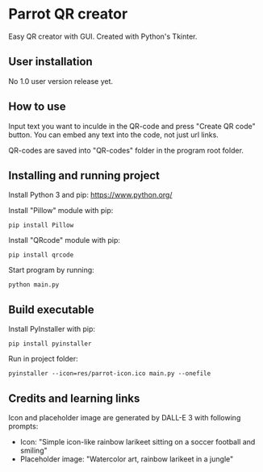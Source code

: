 # Parrot QR creator

Easy QR creator with GUI. Created with Python's Tkinter.

## User installation

No 1.0 user version release yet.

## How to use

Input text you want to inculde in the QR-code and press "Create QR code" button. You can embed any text into the code, not just url links.

QR-codes are saved into "QR-codes" folder in the program root folder.

## Installing and running project

Install Python 3 and pip: https://www.python.org/

Install "Pillow" module with pip:

```
pip install Pillow
```

Install "QRcode" module with pip:

```
pip install qrcode
```

Start program by running:

```
python main.py
```

## Build executable

Install PyInstaller with pip:

```
pip install pyinstaller
```

Run in project folder:

```
pyinstaller --icon=res/parrot-icon.ico main.py --onefile
```

## Credits and learning links

Icon and placeholder image are generated by DALL-E 3 with following prompts:

- Icon: "Simple icon-like rainbow larikeet sitting on a soccer football and smiling"
- Placeholder image: "Watercolor art, rainbow larikeet in a jungle"
